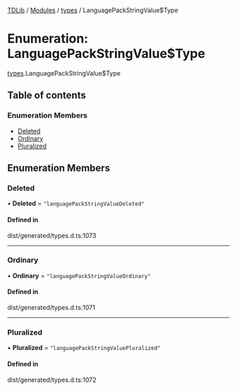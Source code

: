 [TDLib](../README.md) / [Modules](../modules.md) / [types](../modules/types.md) / LanguagePackStringValue$Type

# Enumeration: LanguagePackStringValue$Type

[types](../modules/types.md).LanguagePackStringValue$Type

## Table of contents

### Enumeration Members

- [Deleted](types.LanguagePackStringValue_Type.md#deleted)
- [Ordinary](types.LanguagePackStringValue_Type.md#ordinary)
- [Pluralized](types.LanguagePackStringValue_Type.md#pluralized)

## Enumeration Members

### Deleted

• **Deleted** = ``"languagePackStringValueDeleted"``

#### Defined in

dist/generated/types.d.ts:1073

___

### Ordinary

• **Ordinary** = ``"languagePackStringValueOrdinary"``

#### Defined in

dist/generated/types.d.ts:1071

___

### Pluralized

• **Pluralized** = ``"languagePackStringValuePluralized"``

#### Defined in

dist/generated/types.d.ts:1072
